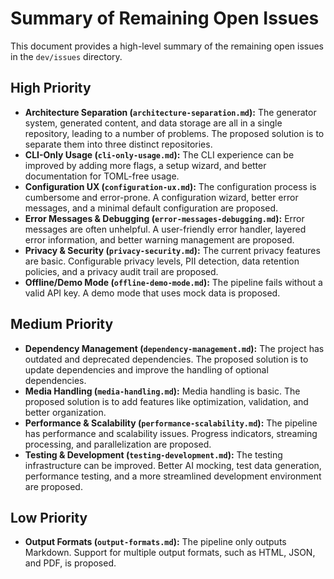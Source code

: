 # Summary of Remaining Open Issues

This document provides a high-level summary of the remaining open issues in the `dev/issues` directory.

## High Priority

*   **Architecture Separation (`architecture-separation.md`):** The generator system, generated content, and data storage are all in a single repository, leading to a number of problems. The proposed solution is to separate them into three distinct repositories.
*   **CLI-Only Usage (`cli-only-usage.md`):** The CLI experience can be improved by adding more flags, a setup wizard, and better documentation for TOML-free usage.
*   **Configuration UX (`configuration-ux.md`):** The configuration process is cumbersome and error-prone. A configuration wizard, better error messages, and a minimal default configuration are proposed.
*   **Error Messages & Debugging (`error-messages-debugging.md`):** Error messages are often unhelpful. A user-friendly error handler, layered error information, and better warning management are proposed.
*   **Privacy & Security (`privacy-security.md`):** The current privacy features are basic. Configurable privacy levels, PII detection, data retention policies, and a privacy audit trail are proposed.
*   **Offline/Demo Mode (`offline-demo-mode.md`):** The pipeline fails without a valid API key. A demo mode that uses mock data is proposed.

## Medium Priority

*   **Dependency Management (`dependency-management.md`):** The project has outdated and deprecated dependencies. The proposed solution is to update dependencies and improve the handling of optional dependencies.
*   **Media Handling (`media-handling.md`):** Media handling is basic. The proposed solution is to add features like optimization, validation, and better organization.
*   **Performance & Scalability (`performance-scalability.md`):** The pipeline has performance and scalability issues. Progress indicators, streaming processing, and parallelization are proposed.
*   **Testing & Development (`testing-development.md`):** The testing infrastructure can be improved. Better AI mocking, test data generation, performance testing, and a more streamlined development environment are proposed.

## Low Priority

*   **Output Formats (`output-formats.md`):** The pipeline only outputs Markdown. Support for multiple output formats, such as HTML, JSON, and PDF, is proposed.
